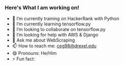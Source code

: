 ### Here's What I am working on!

- 🔭 I’m currently training on HackerRank with Python
- 🌱 I’m currently learning tensorflow.py
- 👯 I’m looking to collaborate on tensorflow.py
- 🤔 I’m looking for help with AWS & Django
- 💬 Ask me about WebScraping
- 📫 How to reach me: ceg98@drexel.edu
- 😄 Pronouns: He/Him
- ⚡ Fun fact: 

